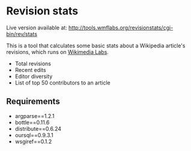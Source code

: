 Revision stats
==============

Live version available at: http://tools.wmflabs.org/revisionstats/cgi-bin/rev/stats

This is a tool that calculates some basic stats about a Wikipedia article's revisions, which runs on [Wikimedia Labs](https://wikitech.wikimedia.org/).

 * Total revisions
 * Recent edits
 * Editor diversity
 * List of top 50 contributors to an article

Requirements
------------
 * argparse==1.2.1
 * bottle==0.11.6
 * distribute==0.6.24
 * oursql==0.9.3.1
 * wsgiref==0.1.2

